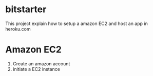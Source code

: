 bitstarter
==========
This project explain how to setup a amazon EC2 and host an app in heroku.com

Amazon EC2
==========
1. Create an amazon account 
2. initiate a EC2 instance
